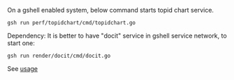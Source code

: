 On a gshell enabled system, below command starts topid chart service.

`gsh run perf/topidchart/cmd/topidchart.go`

Dependency: It is better to have "docit" service in gshell service network, to start one:

`gsh run render/docit/cmd/docit.go`

See [usage](../README.md)
